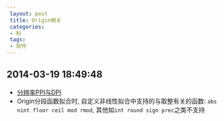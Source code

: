 ```yaml
---
 layout: post
 title: Origin相关
 categories: 
 - 科
 tags:
 - 软件
---
```



## 2014-03-19 18:49:48

- [分辨率PPI与DPI](http://blog.csdn.net/wuyao721/article/details/5286753)
- Origin分段函数拟合时, 自定义非线性拟合中支持的与取整有关的函数: `abs nint floor ceil mod rmod`, 其他如`int round sign prec`之类不支持

